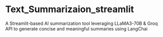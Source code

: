 # Text_Summarizaion_streamlit
A Streamlit-based AI summarization tool leveraging LLaMA3-70B &amp; Groq API to generate concise and meaningful summaries using LangChai

